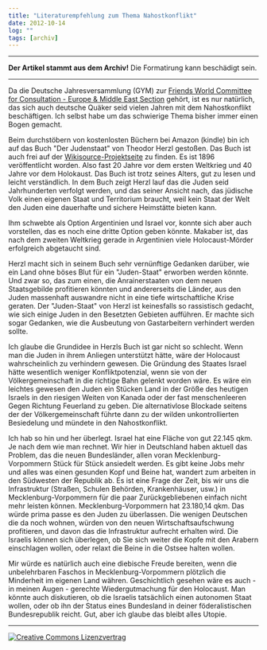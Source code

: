 ```yaml
---
title: "Literaturempfehlung zum Thema Nahostkonflikt"
date: 2012-10-14
log: ""
tags: [archiv]
---
```

<hr><b>Der Artikel stammt aus dem Archiv!</b> Die Formatirung kann beschädigt sein.<hr>
<p>Da die Deutsche Jahresversammlung (GYM) zur <a href="http://fwccemes.org/">Friends World Committee for Consultation - Europe &amp; Middle East Section</a> gehört, ist es nur natürlich, das sich auch deutsche Quäker seid vielen Jahren mit dem  Nahostkonflikt beschäftigen. Ich selbst  habe um das schwierige Thema bisher immer einen Bogen gemacht. </p>

<p>Beim durchstöbern von kostenlosten Büchern bei Amazon (kindle) bin ich auf das Buch "Der Judenstaat" von Theodor Herzl gestoßen. Das Buch ist auch frei auf der <a href="http://de.wikisource.org/wiki/Der_Judenstaat">Wikisource-Projektseite</a> zu finden. Es ist 1896 veröffentlicht worden. Also fast 20 Jahre vor dem ersten Weltkrieg und 40 Jahre vor dem Holokaust. Das Buch ist trotz seines Alters, gut zu lesen und leicht verständlich. In dem Buch zeigt Herzl lauf das die Juden seid Jahrhunderten verfolgt werden, und das seiner Ansicht nach, das jüdische Volk einen eigenen Staat und Territorium braucht, weil kein Staat der Welt den Juden eine dauerhafte und sichere Heimstätte bieten kann. </p>

<p>Ihm schwebte als Option Argentinien und Israel vor, konnte sich aber auch vorstellen, das es noch eine dritte Option geben könnte. Makaber ist, das nach dem zweiten Weltkrieg gerade in Argentinien viele Holocaust-Mörder erfolgreich abgetaucht sind. </p>

<p>Herzl macht sich in seinem Buch sehr vernünftige Gedanken darüber, wie ein Land ohne böses Blut für ein "Juden-Staat" erworben werden könnte. Und zwar so, das zum einen, die Anrainerstaaten von dem neuen Staatsgebilde profitieren könnten und andererseits die Länder, aus den Juden massenhaft auswandre nicht in eine tiefe wirtschaftliche Krise geraten. Der "Juden-Staat" von Herzl ist keinesfalls so rassistisch gedacht, wie sich einige Juden in den Besetzten Gebieten aufführen. Er machte sich sogar Gedanken, wie die Ausbeutung von Gastarbeitern verhindert werden sollte. </p>

<p>Ich glaube die Grundidee in Herzls Buch ist gar nicht so schlecht. Wenn man die Juden in ihrem Anliegen unterstützt hätte, wäre der Holocaust wahrscheinlich zu verhindern gewesen. Die Gründung des Staates Israel hätte wesentlich weniger Konfliktpotenzial, wenn sie von der Völkergemeinschaft in die richtige Bahn gelenkt worden wäre.  Es wäre ein leichtes gewesen den Juden ein Stücken Land in der Größe des heutigen Israels in den riesigen Weiten von Kanada oder der fast menschenleeren Gegen Richtung Feuerland zu geben. Die alternativlose Blockade seitens der der Völkergemeinschaft führte dann zu der wilden unkontrollierten Besiedelung und mündete in den Nahostkonflikt. </p>

<p>Ich hab so hin und her überlegt. Israel hat eine Fläche von gut 22.145 qkm. Je nach dem wie man rechnet. Wir hier in Deutschland haben aktuell das Problem, das die neuen Bundesländer, allen voran Mecklenburg-Vorpommern Stück für Stück ansiedelt werden. Es gibt keine Jobs mehr und alles was einen gesunden Kopf und Beine hat, wandert zum arbeiten in den Südwesten der Republik ab. Es ist eine Frage der Zeit, bis wir uns die Infrastruktur (Straßen, Schulen Behörden, Krankenhäuser, usw.) in Mecklenburg-Vorpommern für die paar Zurückgebliebenen einfach nicht mehr leisten können. Mecklenburg-Vorpommern hat 23.180,14 qkm. Das würde prima passe es den Juden zu überlassen. Die wenigen Deutschen die da noch wohnen, würden von den neuen Wirtschaftsaufschwung profitieren, und davon das die Infrastruktur aufrecht erhalten wird. Die Israelis können sich überlegen, ob Sie sich weiter die Kopfe mit den Arabern einschlagen wollen, oder relaxt die Beine in die Ostsee halten wollen. </p>

<p>Mir würde es natürlich auch eine diebische Freude bereiten, wenn die unbelehrbaren Faschos in Mecklenburg-Vorpommern plötzlich die Minderheit im eigenen Land währen. Geschichtlich gesehen wäre es auch - in meinen Augen - gerechte Wiedergutmachung für den Holocaust. Man könnte auch diskutieren, ob die Israelis tatsächlich einen autonomen Staat wollen, oder ob ihn der Status eines Bundesland in deiner föderalistischen Bundesrepublik reicht. Gut, aber ich glaube das bleibt alles Utopie.</p>


<hr>
<a rel="license" href="http://creativecommons.org/licenses/by-sa/3.0/"><img alt="Creative Commons Lizenzvertrag" style="border-width:0" src="http://i.creativecommons.org/l/by-sa/3.0/88x31.png" /></a>

